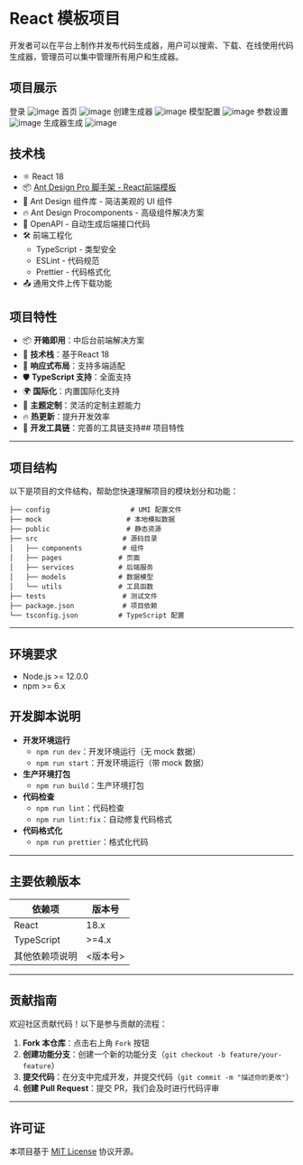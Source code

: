# React 模板项目

开发者可以在平台上制作并发布代码生成器，用户可以搜索、下载、在线使用代码生成器，管理员可以集中管理所有用户和生成器。

## 项目展示
登录
![image](https://github.com/user-attachments/assets/556fc237-2653-44b3-bb1e-4871923429b6)
首页
![image](https://github.com/user-attachments/assets/da993b59-59cc-4463-b90d-fae40a30cc70)
创建生成器
![image](https://github.com/user-attachments/assets/dd69f0dc-b3ea-4ac4-91ab-e6419017dfa1)
模型配置
![image](https://github.com/user-attachments/assets/418ca37f-45c9-4288-8b24-e46826b59fbe)
参数设置
![image](https://github.com/user-attachments/assets/ca8dbc61-e233-4e7f-92f4-72e73ddcad82)
生成器生成
![image](https://github.com/user-attachments/assets/1d0691ac-edf7-458f-80e7-a2d5b61086a6)

## 技术栈

- ⚛️ React 18
- 📦 [Ant Design Pro 脚手架 - React前端模板](https://github.com/King-GD/React-template)
- 🎨 Ant Design 组件库 - 简洁美观的 UI 组件
- 🔥 Ant Design Procomponents - 高级组件解决方案
- 📝 OpenAPI - 自动生成后端接口代码
- 🛠 前端工程化
  - TypeScript - 类型安全
  - ESLint - 代码规范
  - Prettier - 代码格式化
- 📤 通用文件上传下载功能

## 项目特性

- 📦 **开箱即用**：中后台前端解决方案
- 🚀 **技术栈**：基于React 18
- 📱 **响应式布局**：支持多端适配
- 🛡 **TypeScript 支持**：全面支持
- 🌍 **国际化**：内置国际化支持
- 🎨 **主题定制**：灵活的定制主题能力
- 🔥 **热更新**：提升开发效率
- 🔧 **开发工具链**：完善的工具链支持## 项目特性
---

## 项目结构

以下是项目的文件结构，帮助您快速理解项目的模块划分和功能：
```
├── config                    # UMI 配置文件
├── mock                     # 本地模拟数据
├── public                   # 静态资源
├── src                     # 源码目录
│   ├── components          # 组件
│   ├── pages              # 页面
│   ├── services           # 后端服务
│   ├── models             # 数据模型
│   └── utils              # 工具函数
├── tests                   # 测试文件
├── package.json            # 项目依赖
└── tsconfig.json          # TypeScript 配置
```
---

## 环境要求

- Node.js >= 12.0.0
- npm >= 6.x
  
## 开发脚本说明

- **开发环境运行**
  - `npm run dev`：开发环境运行（无 mock 数据）
  - `npm run start`：开发环境运行（带 mock 数据）
- **生产环境打包**
  - `npm run build`：生产环境打包
- **代码检查**
  - `npm run lint`：代码检查
  - `npm run lint:fix`：自动修复代码格式
- **代码格式化**
  - `npm run prettier`：格式化代码

---


## 主要依赖版本

| 依赖项         | 版本号   |
| --------------- | -------- |
| React           | 18.x     |
| TypeScript      | >=4.x    |
| 其他依赖项说明  | <版本号> |

---

## 贡献指南

欢迎社区贡献代码！以下是参与贡献的流程：

1. **Fork 本仓库**：点击右上角 `Fork` 按钮
2. **创建功能分支**：创建一个新的功能分支（`git checkout -b feature/your-feature`）
3. **提交代码**：在分支中完成开发，并提交代码（`git commit -m "描述你的更改"`）
4. **创建 Pull Request**：提交 PR，我们会及时进行代码评审

---

## 许可证

本项目基于 [MIT License](LICENSE) 协议开源。
